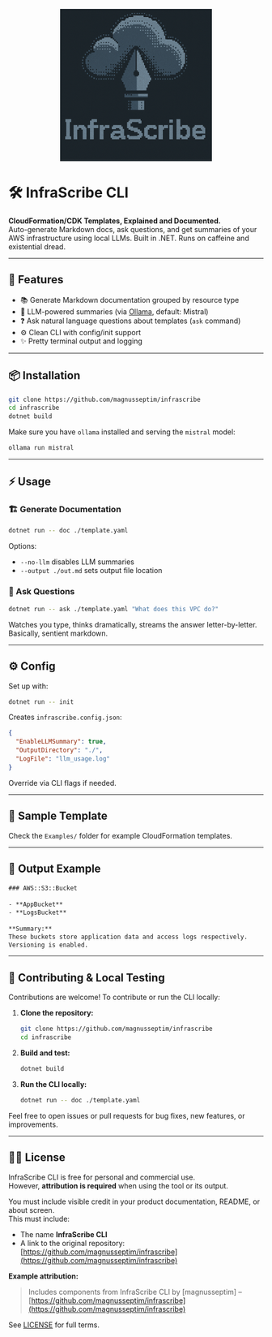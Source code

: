 <p align="center">
  <img src="assets/logo.png" alt="InfraScribe Logo" width="300"/>
</p>

# 🛠️ InfraScribe CLI

**CloudFormation/CDK Templates, Explained and Documented.**  
Auto-generate Markdown docs, ask questions, and get summaries of your AWS infrastructure using local LLMs. Built in .NET. Runs on caffeine and existential dread.

---

## 🚀 Features

* 📚 Generate Markdown documentation grouped by resource type
* 🧠 LLM-powered summaries (via [Ollama](https://ollama.com), default: Mistral)
* ❓ Ask natural language questions about templates (`ask` command)
* ⚙️ Clean CLI with config/init support
* ✨ Pretty terminal output and logging

---

## 📦 Installation

```bash
git clone https://github.com/magnusseptim/infrascribe
cd infrascribe
dotnet build
```

Make sure you have `ollama` installed and serving the `mistral` model:

```bash
ollama run mistral
```

---

## ⚡ Usage

### 🏗 Generate Documentation

```bash
dotnet run -- doc ./template.yaml
```

Options:

* `--no-llm` disables LLM summaries
* `--output ./out.md` sets output file location

### 🧠 Ask Questions

```bash
dotnet run -- ask ./template.yaml "What does this VPC do?"
```

Watches you type, thinks dramatically, streams the answer letter-by-letter. Basically, sentient markdown.

---

## ⚙️ Config

Set up with:

```bash
dotnet run -- init
```

Creates `infrascribe.config.json`:

```json
{
  "EnableLLMSummary": true,
  "OutputDirectory": "./",
  "LogFile": "llm_usage.log"
}
```

Override via CLI flags if needed.

---

## 📁 Sample Template

Check the `Examples/` folder for example CloudFormation templates.

---

## 💬 Output Example

```
### AWS::S3::Bucket

- **AppBucket**
- **LogsBucket**

**Summary:**
These buckets store application data and access logs respectively. Versioning is enabled.
```

---

## 🤝 Contributing & Local Testing

Contributions are welcome! To contribute or run the CLI locally:

1. **Clone the repository:**
    ```bash
    git clone https://github.com/magnusseptim/infrascribe
    cd infrascribe
    ```
2. **Build and test:**
    ```bash
    dotnet build
    ```
3. **Run the CLI locally:**
    ```bash
    dotnet run -- doc ./template.yaml
    ```

Feel free to open issues or pull requests for bug fixes, new features, or improvements.

---

## 🧙‍♂️ License

InfraScribe CLI is free for personal and commercial use.  
However, **attribution is required** when using the tool or its output.

You must include visible credit in your product documentation, README, or about screen.  
This must include:

* The name **InfraScribe CLI**
* A link to the original repository: [https://github.com/magnusseptim/infrascribe](https://github.com/magnusseptim/infrascribe)

**Example attribution:**

> Includes components from InfraScribe CLI by [magnusseptim] – [https://github.com/magnusseptim/infrascribe](https://github.com/magnusseptim/infrascribe)

See [LICENSE](./LICENSE) for full terms.